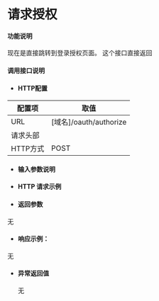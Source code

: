 # 请求授权

#### 功能说明

现在是直接跳转到登录授权页面。
这个接口直接返回



#### 调用接口说明

* #### HTTP配置

| 配置项 | 取值 |
| --- | --- |
| URL | \[域名\]/oauth/authorize |
| 请求头部 | |
| HTTP方式 | POST |

* #### 输入参数说明



* #### HTTP 请求示例


* #### 返回参数

无

* #### 响应示例：

 无

* #### 异常返回值

  无



